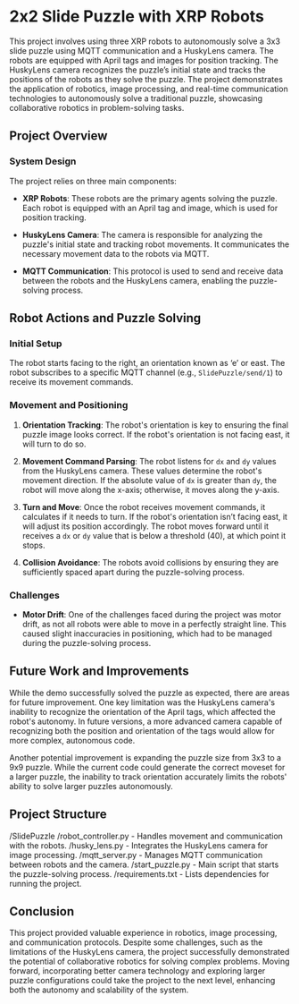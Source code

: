 # 2x2 Slide Puzzle with XRP Robots

This project involves using three XRP robots to autonomously solve a 3x3 slide puzzle using MQTT communication and a HuskyLens camera. The robots are equipped with April tags and images for position tracking. The HuskyLens camera recognizes the puzzle’s initial state and tracks the positions of the robots as they solve the puzzle. The project demonstrates the application of robotics, image processing, and real-time communication technologies to autonomously solve a traditional puzzle, showcasing collaborative robotics in problem-solving tasks.

## Project Overview

### System Design

The project relies on three main components:

- **XRP Robots**: These robots are the primary agents solving the puzzle. Each robot is equipped with an April tag and image, which is used for position tracking.
  
- **HuskyLens Camera**: The camera is responsible for analyzing the puzzle's initial state and tracking robot movements. It communicates the necessary movement data to the robots via MQTT.

- **MQTT Communication**: This protocol is used to send and receive data between the robots and the HuskyLens camera, enabling the puzzle-solving process.

## Robot Actions and Puzzle Solving

### Initial Setup

The robot starts facing to the right, an orientation known as ‘e’ or east. The robot subscribes to a specific MQTT channel (e.g., `SlidePuzzle/send/1`) to receive its movement commands. 

### Movement and Positioning

1. **Orientation Tracking**: The robot's orientation is key to ensuring the final puzzle image looks correct. If the robot's orientation is not facing east, it will turn to do so.

2. **Movement Command Parsing**: The robot listens for `dx` and `dy` values from the HuskyLens camera. These values determine the robot's movement direction. If the absolute value of `dx` is greater than `dy`, the robot will move along the x-axis; otherwise, it moves along the y-axis.

3. **Turn and Move**: Once the robot receives movement commands, it calculates if it needs to turn. If the robot's orientation isn’t facing east, it will adjust its position accordingly. The robot moves forward until it receives a `dx` or `dy` value that is below a threshold (40), at which point it stops.

4. **Collision Avoidance**: The robots avoid collisions by ensuring they are sufficiently spaced apart during the puzzle-solving process.

### Challenges

- **Motor Drift**: One of the challenges faced during the project was motor drift, as not all robots were able to move in a perfectly straight line. This caused slight inaccuracies in positioning, which had to be managed during the puzzle-solving process.

## Future Work and Improvements

While the demo successfully solved the puzzle as expected, there are areas for future improvement. One key limitation was the HuskyLens camera's inability to recognize the orientation of the April tags, which affected the robot's autonomy. In future versions, a more advanced camera capable of recognizing both the position and orientation of the tags would allow for more complex, autonomous code.

Another potential improvement is expanding the puzzle size from 3x3 to a 9x9 puzzle. While the current code could generate the correct moveset for a larger puzzle, the inability to track orientation accurately limits the robots' ability to solve larger puzzles autonomously.

## Project Structure
/SlidePuzzle
/robot_controller.py - Handles movement and communication with the robots.
/husky_lens.py - Integrates the HuskyLens camera for image processing.
/mqtt_server.py - Manages MQTT communication between robots and the camera.
/start_puzzle.py - Main script that starts the puzzle-solving process.
/requirements.txt - Lists dependencies for running the project.

## Conclusion

This project provided valuable experience in robotics, image processing, and communication protocols. Despite some challenges, such as the limitations of the HuskyLens camera, the project successfully demonstrated the potential of collaborative robotics for solving complex problems. Moving forward, incorporating better camera technology and exploring larger puzzle configurations could take the project to the next level, enhancing both the autonomy and scalability of the system.

